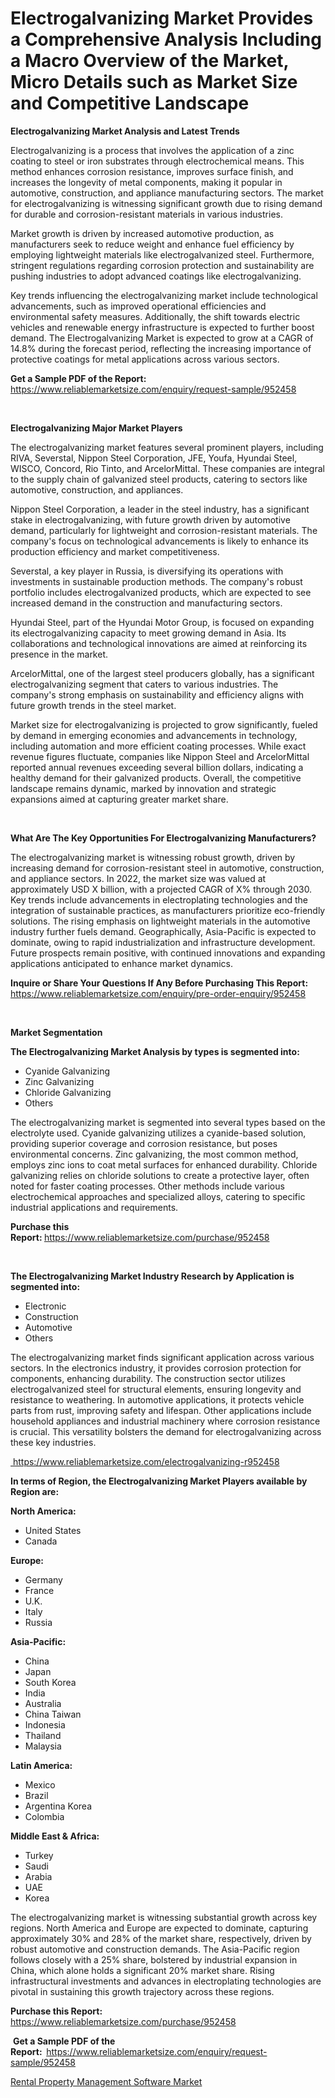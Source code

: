 <p><h1>Electrogalvanizing Market Provides a Comprehensive Analysis Including a Macro Overview of the Market, Micro Details such as Market Size and Competitive Landscape</h1></p><p><strong>Electrogalvanizing Market Analysis and Latest Trends</strong></p>
<p><p>Electrogalvanizing is a process that involves the application of a zinc coating to steel or iron substrates through electrochemical means. This method enhances corrosion resistance, improves surface finish, and increases the longevity of metal components, making it popular in automotive, construction, and appliance manufacturing sectors. The market for electrogalvanizing is witnessing significant growth due to rising demand for durable and corrosion-resistant materials in various industries.</p><p>Market growth is driven by increased automotive production, as manufacturers seek to reduce weight and enhance fuel efficiency by employing lightweight materials like electrogalvanized steel. Furthermore, stringent regulations regarding corrosion protection and sustainability are pushing industries to adopt advanced coatings like electrogalvanizing. </p><p>Key trends influencing the electrogalvanizing market include technological advancements, such as improved operational efficiencies and environmental safety measures. Additionally, the shift towards electric vehicles and renewable energy infrastructure is expected to further boost demand. The Electrogalvanizing Market is expected to grow at a CAGR of 14.8% during the forecast period, reflecting the increasing importance of protective coatings for metal applications across various sectors.</p></p>
<p><strong>Get a Sample PDF of the Report:&nbsp;</strong> <a href="https://www.reliablemarketsize.com/enquiry/request-sample/952458?utm_campaign=2336&utm_medium=2&utm_source=Github&utm_content=ia&utm_term=06032025&utm_id=electrogalvanizing">https://www.reliablemarketsize.com/enquiry/request-sample/952458</a></p>
<p>&nbsp;</p>
<p><strong>Electrogalvanizing Major Market Players</strong></p>
<p><p>The electrogalvanizing market features several prominent players, including RIVA, Severstal, Nippon Steel Corporation, JFE, Youfa, Hyundai Steel, WISCO, Concord, Rio Tinto, and ArcelorMittal. These companies are integral to the supply chain of galvanized steel products, catering to sectors like automotive, construction, and appliances.</p><p>Nippon Steel Corporation, a leader in the steel industry, has a significant stake in electrogalvanizing, with future growth driven by automotive demand, particularly for lightweight and corrosion-resistant materials. The company's focus on technological advancements is likely to enhance its production efficiency and market competitiveness.</p><p>Severstal, a key player in Russia, is diversifying its operations with investments in sustainable production methods. The company's robust portfolio includes electrogalvanized products, which are expected to see increased demand in the construction and manufacturing sectors. </p><p>Hyundai Steel, part of the Hyundai Motor Group, is focused on expanding its electrogalvanizing capacity to meet growing demand in Asia. Its collaborations and technological innovations are aimed at reinforcing its presence in the market.</p><p>ArcelorMittal, one of the largest steel producers globally, has a significant electrogalvanizing segment that caters to various industries. The company's strong emphasis on sustainability and efficiency aligns with future growth trends in the steel market.</p><p>Market size for electrogalvanizing is projected to grow significantly, fueled by demand in emerging economies and advancements in technology, including automation and more efficient coating processes. While exact revenue figures fluctuate, companies like Nippon Steel and ArcelorMittal reported annual revenues exceeding several billion dollars, indicating a healthy demand for their galvanized products. Overall, the competitive landscape remains dynamic, marked by innovation and strategic expansions aimed at capturing greater market share.</p></p>
<p>&nbsp;</p>
<p><strong>What Are The Key Opportunities For Electrogalvanizing Manufacturers?</strong></p>
<p><p>The electrogalvanizing market is witnessing robust growth, driven by increasing demand for corrosion-resistant steel in automotive, construction, and appliance sectors. In 2022, the market size was valued at approximately USD X billion, with a projected CAGR of X% through 2030. Key trends include advancements in electroplating technologies and the integration of sustainable practices, as manufacturers prioritize eco-friendly solutions. The rising emphasis on lightweight materials in the automotive industry further fuels demand. Geographically, Asia-Pacific is expected to dominate, owing to rapid industrialization and infrastructure development. Future prospects remain positive, with continued innovations and expanding applications anticipated to enhance market dynamics.</p></p>
<p><strong>Inquire or Share Your Questions If Any Before Purchasing This Report:</strong> <a href="https://www.reliablemarketsize.com/enquiry/pre-order-enquiry/952458?utm_campaign=2336&utm_medium=2&utm_source=Github&utm_content=ia&utm_term=06032025&utm_id=electrogalvanizing">https://www.reliablemarketsize.com/enquiry/pre-order-enquiry/952458</a></p>
<p>&nbsp;</p>
<p><strong>Market Segmentation</strong></p>
<p><strong>The Electrogalvanizing Market Analysis by types is segmented into:</strong></p>
<p><ul><li>Cyanide Galvanizing</li><li>Zinc Galvanizing</li><li>Chloride Galvanizing</li><li>Others</li></ul></p>
<p><p>The electrogalvanizing market is segmented into several types based on the electrolyte used. Cyanide galvanizing utilizes a cyanide-based solution, providing superior coverage and corrosion resistance, but poses environmental concerns. Zinc galvanizing, the most common method, employs zinc ions to coat metal surfaces for enhanced durability. Chloride galvanizing relies on chloride solutions to create a protective layer, often noted for faster coating processes. Other methods include various electrochemical approaches and specialized alloys, catering to specific industrial applications and requirements.</p></p>
<p><strong>Purchase this Report:&nbsp;</strong><a href="https://www.reliablemarketsize.com/purchase/952458?utm_campaign=2336&utm_medium=2&utm_source=Github&utm_content=ia&utm_term=06032025&utm_id=electrogalvanizing">https://www.reliablemarketsize.com/purchase/952458</a></p>
<p>&nbsp;</p>
<p><strong>The Electrogalvanizing Market Industry Research by Application is segmented into:</strong></p>
<p><ul><li>Electronic</li><li>Construction</li><li>Automotive</li><li>Others</li></ul></p>
<p><p>The electrogalvanizing market finds significant application across various sectors. In the electronics industry, it provides corrosion protection for components, enhancing durability. The construction sector utilizes electrogalvanized steel for structural elements, ensuring longevity and resistance to weathering. In automotive applications, it protects vehicle parts from rust, improving safety and lifespan. Other applications include household appliances and industrial machinery where corrosion resistance is crucial. This versatility bolsters the demand for electrogalvanizing across these key industries.</p></p>
<p><a href="https://www.reliablemarketsize.com/electrogalvanizing-r952458?utm_campaign=2336&utm_medium=2&utm_source=Github&utm_content=ia&utm_term=06032025&utm_id=electrogalvanizing">&nbsp;https://www.reliablemarketsize.com/electrogalvanizing-r952458</a></p>
<p><strong>In terms of Region, the Electrogalvanizing Market Players available by Region are:</strong></p>
<p>
    <p> <strong> North America: </strong>
        <ul>
            <li>United States</li>
            <li>Canada</li>
        </ul>
        </p> 
    <p> <strong> Europe: </strong>
        <ul>
            <li>Germany</li>
            <li>France</li>
            <li>U.K.</li>
            <li>Italy</li>
            <li>Russia</li>
        </ul>
        </p> 
    <p> <strong> Asia-Pacific: </strong>
        <ul>
            <li>China</li>
            <li>Japan</li>
            <li>South Korea</li>
            <li>India</li>
            <li>Australia</li>
            <li>China Taiwan</li>
            <li>Indonesia</li>
            <li>Thailand</li>
            <li>Malaysia</li>
        </ul>
        </p> 
    <p> <strong> Latin America: </strong>
        <ul>
            <li>Mexico</li>
            <li>Brazil</li>
            <li>Argentina Korea</li>
            <li>Colombia</li>
        </ul>
        </p> 
    <p> <strong> Middle East & Africa: </strong>
        <ul>
            <li>Turkey</li>
            <li>Saudi</li>
            <li>Arabia</li>
            <li>UAE</li>
            <li>Korea</li>
        </ul>
    </p>
    </p>
<p><p>The electrogalvanizing market is witnessing substantial growth across key regions. North America and Europe are expected to dominate, capturing approximately 30% and 28% of the market share, respectively, driven by robust automotive and construction demands. The Asia-Pacific region follows closely with a 25% share, bolstered by industrial expansion in China, which alone holds a significant 20% market share. Rising infrastructural investments and advances in electroplating technologies are pivotal in sustaining this growth trajectory across these regions.</p></p>
<p><strong>Purchase this Report: </strong><a href="https://www.reliablemarketsize.com/purchase/952458?utm_campaign=2336&utm_medium=2&utm_source=Github&utm_content=ia&utm_term=06032025&utm_id=electrogalvanizing">https://www.reliablemarketsize.com/purchase/952458</a></p>
<p>&nbsp;<strong>Get a Sample PDF of the Report:&nbsp;&nbsp;</strong><a href="https://www.reliablemarketsize.com/enquiry/request-sample/952458?utm_campaign=2336&utm_medium=2&utm_source=Github&utm_content=ia&utm_term=06032025&utm_id=electrogalvanizing">https://www.reliablemarketsize.com/enquiry/request-sample/952458</a></p>
<p><strong></strong></p>
<p><p><a href="https://github.com/yazminwollma30/Market-Research-Report-List-1/blob/main/rental-property-management-software-market.md?utm_campaign=2336&utm_medium=2&utm_source=Github&utm_content=ia&utm_term=06032025&utm_id=electrogalvanizing">Rental Property Management Software Market</a></p></p>